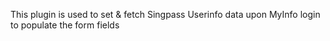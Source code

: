 This plugin is used to set & fetch Singpass Userinfo data upon MyInfo login to populate the form fields
